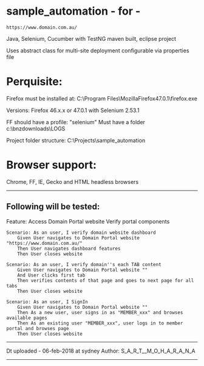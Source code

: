 # sample_automation - for - 
	https://www.domain.com.au/

Java, Selenium, Cucumber with TestNG 
maven built, eclipse project

Uses abstract class for multi-site deployment
configurable via properties file

# Perquisite:
Firefox must be installed at:
C:\Program Files\MozillaFirefox47.0.1\firefox.exe

Versions: Firefox 46.x.x or 47.0.1 with Selenium 2.53.1

FF should have a profile: "selenium"
Must have a folder c:\bnzdownloads\LOGS

Project folder structure: C:\Projects\sample_automation

# Browser support:
Chrome, FF, IE, Gecko and HTML headless browsers

------------------------------------------
Following will be tested:
------------------------------------------

Feature: Access Domain Portal website
	Verify portal components

	Scenario: As an user, I verify domain website dashboard
		Given User navigates to Domain Portal website "https://www.domain.com.au/"
		Then User navigates dashboard features
		Then User closes website

	Scenario: As an user, I verify domain''s each TAB content
		Given User navigates to Domain Portal website ""
		And User clicks first tab
		Then verifies contents of that page and goes to next page for all tabs
		Then User closes website
		
	Scenario: As an user, I SignIn
		Given User navigates to Domain Portal website ""
		Then As a new user, user signs in as "MEMBER_xxx" and browses available pages
		Then As an existing user "MEMBER_xxx", user logs in to member portal and browses page
		Then User closes website
		
------------------------------------------

Dt uploaded - 06-feb-2018 at sydney
Author: S_A_R_T__M_O_H_A_R_A_N_A

------------------------------------------
